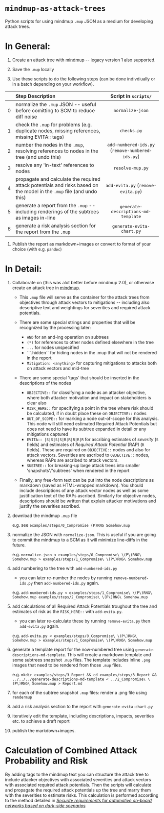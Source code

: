 # ```mindmup-as-attack-trees```

Python scripts for using mindmup `.mup` JSON as a medium for developing attack trees.

# In General:

1. Create an attack tree with [mindmup](https://app.mindmup.com/map/new/) -- legacy version 1 also supported.

1. Save the `.mup` locally

1. Use these scripts to do the following steps (can be done indivdiually or in a batch depending on your workflow).

|    | Step Description                                                                                                       | Script in `scripts/` |
|---:|:-----------------------------------------------------------------------------------------------------------------------|:------:|
|   0| normalize the `.mup` JSON -- useful before comitting to SCM to reduce diff noise                                       |```normalize-json```|
|   1| check the `.mup` for problems (e.g. duplicate nodes, missing references, missing EVITA:: tags)                         |```checks.py``` |
|   2| number the nodes in the `.mup`, resolving references to nodes in the tree (and undo this)                              |```add-numbered-ids.py``` (```remove-numbered-ids.py```) |
|   3| resolve any 'in-text' references to nodes                                                                              |```resolve-mup.py``` |
|   4| propagate and calculate the required attack potentials and risks based on the model in the `.mup` file (and undo this) |```add-evita.py``` (```remove-evita.py```) |
|   5| generate a report from the `.mup` -- including renderings of the subtrees as images in-line                            |```generate-descriptions-md-template``` |
|   6| generate a risk analysis section for the report from the `.mup`                                                        |```generate-evita-chart.py``` |

1. Publish the report as markdown+images or convert to format of your choice (with e.g. `pandoc`)

# In Detail:

1. Collaborate on (this was alot better before mindmup 2.0), or otherwise create an attack tree in [mindmup](https://app.mindmup.com/map/new/).
    * This `.mup` file will serve as the container for the attack trees from objectives through attack vectors to mitigations -- including also descriptive text and weightings for severities and required attack potentials.
    * There are some special strings and properties that will be recognized by the processing later:
        * ```AND``` for an and-ing operation on subtrees
        * ```(*)``` for references to other nodes defined elsewhere in the tree
        * ```...``` for nodes unspecified
        * ```.hidden`` for hiding nodes in the .mup that will not be rendered in the report
        * ```Mitigation: <anything>``` for capturing mitigations to attacks both on attack vectors and mid-tree

    * There are some special 'tags' that should be inserted in the descriptions of the nodes
        * ```OBJECTIVE::``` for classifying a node as an attacker objective, where both attacker motivation and impact on stakeholders is clear also
        * ```RISK_HERE::``` for specifying a point in the tree where risk should be calculated, if in doubt place these on `OBJECTIVE::` nodes
        * ```OUT_OF_SCOPE::``` for marking a node out-of-scope for this analysis. This node will still need estimated Required Attack Potentials but does not need to have its subtree expanded in detail or any mitigations captured
        * ```EVITA:: |S|S|S|S|R|R|R|R|R``` for ascribing estimates of *severity* (`S` fields) and estimates of *Required Attack Potential* (RAP) (`R` fields). These are required on `OBJECTIVE::` nodes and also for attack vectors. Severities are ascribed to `OBJECTIVE::` nodes, whereas RAPs are ascribed to attack vectors.
        * ```SUBTREE::``` for breaking-up large attack trees into smaller 'snapshots'/'subtrees' when rendered in the report

    * Finally, any free-form text can be put into the node descriptions as markdown (saved as HTML-wrapped markdown). You should include descriptions of any attack vector nodes as well as some justification text of the RAPs ascribed. Similarly for objective nodes, descriptions should be written that explain attacker motivations and justify the severities ascribed.

1. download the mindmup ```.mup``` file

    e.g. see ```examples/steps/0_Compromise (P)RNG Somehow.mup```

1. normalize the JSON with ```normalize-json```. This is useful if you are going to commit the mindmup to a SCM as it will minimize line-diffs in the future.

    e.g. ```normalize-json < examples/steps/0_Compromise\ \(P\)RNG\ Somehow.mup > examples/steps/1_Compromise\ \(P\)RNG\ Somehow.mup```

1. add numbering to the tree with ```add-numbered-ids.py```
    * you can later re-number the nodes by running ```remove-numbered-ids.py``` then ```add-numbered-ids.py``` again.

    e.g. ```add-numbered-ids.py < examples/steps/1_Compromise\ \(P\)RNG\ Somehow.mup examples/steps/2_Compromise\ \(P\)RNG\ Somehow.mup```

1. add calculations of all Required Attack Potentials troughout the tree and estimates of risk as the `RISK_HERE::` with ```add-evita.py```.
    * you can later re-calculate these by running ```remove-evita.py``` then ```add-evita.py``` again.

    e.g. ```add-evita.py < examples/steps/0_Compromise\ \(P\)RNG\ Somehow.mup > examples/steps/1_Compromise\ \(P\)RNG\ Somehow.mup```

1. generate a template report for the now-numbered tree using ```generate-descriptions-md-template```. This will create a markdown template and some subtrees snapshot ```.mup``` files. The template includes inline ```.png``` images that need to be rendered from those ```.mup``` files.

    e.g. ```mkdir examples/steps/3_Report && cd examples/steps/3_Report && ../../../generate-descriptions-md-template < ../2_Compromise\ \(P\)RNG\ Somehow.mup > Report.md```

1. for each of the subtree snapshot ```.mup``` files: render a .png file using ```rendermup```

1. add a risk analysis section to the report with ```generate-evita-chart.py```

1. iteratively edit the template, including descriptions, impacts, severities etc. to achieve a draft report

1. publish the markdown+images.

# Calculation of Combined Attack Probability and Risk

By adding tags to the mindmup text you can structure the attack tree to include attacker objectives with associated severities and attack vectors with associated required attack potentials. Then the scripts will calculate and propagate the required attack potentials up the tree and marry them with the severities to estimate risks. This calculation is performed according to the method detailed in [*Security requirements for automotive on-board networks based on dark-side scenarios*](https://rieke.link/EVITAD2.3v1.1.pdf)
